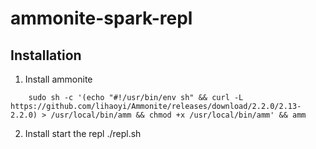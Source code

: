 # ammonite-spark-repl

## Installation
1. Install ammonite
```
    sudo sh -c '(echo "#!/usr/bin/env sh" && curl -L https://github.com/lihaoyi/Ammonite/releases/download/2.2.0/2.13-2.2.0) > /usr/local/bin/amm && chmod +x /usr/local/bin/amm' && amm
```    
2. Install start the repl
    ./repl.sh
